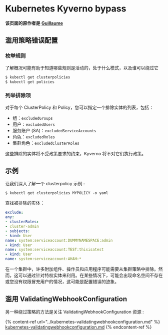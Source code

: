 # Kubernetes Kyverno bypass

**该页面的原作者是** [**Guillaume**](https://www.linkedin.com/in/guillaume-chapela-ab4b9a196)

## 滥用策略错误配置

### 枚举规则

了解概况可能有助于知道哪些规则是活动的，处于什么模式，以及谁可以绕过它
```bash
$ kubectl get clusterpolicies
$ kubectl get policies
```
### 列举排除项

对于每个 ClusterPolicy 和 Policy，您可以指定一个排除实体的列表，包括：

* 组：`excludedGroups`
* 用户：`excludedUsers`
* 服务账户 (SA)：`excludedServiceAccounts`
* 角色：`excludedRoles`
* 集群角色：`excludedClusterRoles`

这些排除的实体将不受政策要求的约束，Kyverno 将不对它们执行政策。

## 示例&#x20;

让我们深入了解一个 clusterpolicy 示例 :&#x20;
```
$ kubectl get clusterpolicies MYPOLICY -o yaml
```
查找被排除的实体：&#x20;
```yaml
exclude:
any:
- clusterRoles:
- cluster-admin
- subjects:
- kind: User
name: system:serviceaccount:DUMMYNAMESPACE:admin
- kind: User
name: system:serviceaccount:TEST:thisisatest
- kind: User
name: system:serviceaccount:AHAH:*

```
在一个集群中，许多附加组件、操作员和应用程序可能需要从集群策略中排除。然而，这可以通过针对特权实体来利用。在某些情况下，可能会出现命名空间不存在或您没有权限冒充用户的情况，这可能是配置错误的迹象。

## 滥用 ValidatingWebhookConfiguration

另一种绕过策略的方法是关注 ValidatingWebhookConfiguration 资源 :&#x20;

{% content-ref url="../kubernetes-validatingwebhookconfiguration.md" %}
[kubernetes-validatingwebhookconfiguration.md](../kubernetes-validatingwebhookconfiguration.md)
{% endcontent-ref %}
